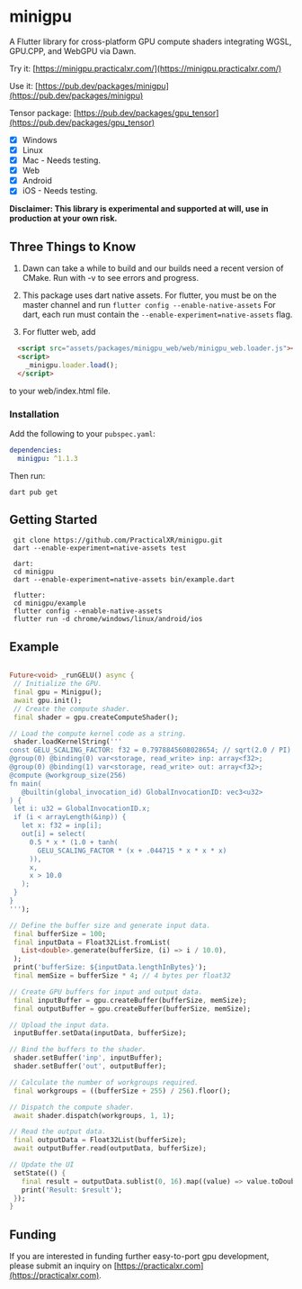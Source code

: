 
# minigpu

A Flutter library for cross-platform GPU compute shaders integrating WGSL, GPU.CPP, and WebGPU via Dawn.

Try it: [https://minigpu.practicalxr.com/](https://minigpu.practicalxr.com/)

Use it: [https://pub.dev/packages/minigpu](https://pub.dev/packages/minigpu)

Tensor package: [https://pub.dev/packages/gpu_tensor](https://pub.dev/packages/gpu_tensor)

- [x] Windows
- [x] Linux
- [x] Mac - Needs testing.
- [x] Web
- [x] Android
- [x] iOS - Needs testing.

**Disclaimer: This library is experimental and supported at will, use in production at your own risk.**

## Three Things to Know

1. Dawn can take a while to build and our builds need a recent version of CMake. Run with -v to see errors and progress.

2. This package uses dart native assets.
For flutter, you must be on the master channel and run
`flutter config --enable-native-assets`
For dart, each run must contain the
`--enable-experiment=native-assets` flag.

3. For flutter web, add

```html
  <script src="assets/packages/minigpu_web/web/minigpu_web.loader.js"></script>
  <script>
    _minigpu.loader.load();
  </script>
```

to your web/index.html file.

### Installation

Add the following to your `pubspec.yaml`:

```yaml
dependencies:
  minigpu: ^1.1.3
```

Then run:

```shell
dart pub get
```

## Getting Started

```console
 git clone https://github.com/PracticalXR/minigpu.git
 dart --enable-experiment=native-assets test

 dart:
 cd minigpu
 dart --enable-experiment=native-assets bin/example.dart

 flutter:
 cd minigpu/example
 flutter config --enable-native-assets
 flutter run -d chrome/windows/linux/android/ios
```

## Example

 ```dart

Future<void> _runGELU() async {
  // Initialize the GPU.
  final gpu = Minigpu();
  await gpu.init();
  // Create the compute shader.
  final shader = gpu.createComputeShader();

// Load the compute kernel code as a string.
  shader.loadKernelString('''
const GELU_SCALING_FACTOR: f32 = 0.7978845608028654; // sqrt(2.0 / PI)
@group(0) @binding(0) var<storage, read_write> inp: array<f32>;
@group(0) @binding(1) var<storage, read_write> out: array<f32>;
@compute @workgroup_size(256)
fn main(
    @builtin(global_invocation_id) GlobalInvocationID: vec3<u32>
) {
  let i: u32 = GlobalInvocationID.x;
  if (i < arrayLength(&inp)) {
    let x: f32 = inp[i];
    out[i] = select(
      0.5 * x * (1.0 + tanh(
        GELU_SCALING_FACTOR * (x + .044715 * x * x * x)
      )),
      x,
      x > 10.0
    );
  }
}
''');

// Define the buffer size and generate input data.
  final bufferSize = 100;
  final inputData = Float32List.fromList(
    List<double>.generate(bufferSize, (i) => i / 10.0),
  );
  print('bufferSize: ${inputData.lengthInBytes}');
  final memSize = bufferSize * 4; // 4 bytes per float32

// Create GPU buffers for input and output data.
  final inputBuffer = gpu.createBuffer(bufferSize, memSize);
  final outputBuffer = gpu.createBuffer(bufferSize, memSize);

// Upload the input data.
  inputBuffer.setData(inputData, bufferSize);

// Bind the buffers to the shader.
  shader.setBuffer('inp', inputBuffer);
  shader.setBuffer('out', outputBuffer);

// Calculate the number of workgroups required.
  final workgroups = ((bufferSize + 255) / 256).floor();

// Dispatch the compute shader.
  await shader.dispatch(workgroups, 1, 1);

// Read the output data.
  final outputData = Float32List(bufferSize);
  await outputBuffer.read(outputData, bufferSize);

// Update the UI 
  setState(() {
    final result = outputData.sublist(0, 16).map((value) => value.toDouble()).toList();
    print('Result: $result');
  });
}
  ```

## Funding

  If you are interested in funding further easy-to-port gpu development, please submit an inquiry on [https://practicalxr.com](https://practicalxr.com).
